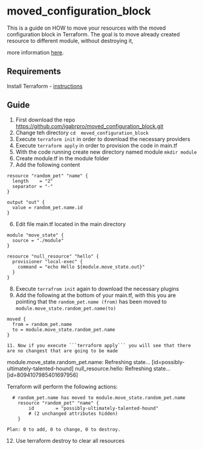 # moved_configuration_block

This is a guide on HOW to move your resources with the moved configuration block in Terraform. The goal is to move already created resource to different module, without destroying it,

more information [here](https://learn.hashicorp.com/tutorials/terraform/move-config#move-your-resources-with-the-moved-configuration-block).

## Requirements
Install Terraform - [instructions](https://www.terraform.io/downloads)


## Guide
1. First download the repo https://github.com/igabrpro/moved_configuration_block.git
2. Change teh directory ```cd  moved_configuration_block```
3. Execute ```terraform init``` in order to download the necessary providers
4. Execute ```terraform apply``` in order to provision the code in main.tf
5. With the code running create new directory named module ```mkdir module```
6. Create module.tf in the module folder
7. Add the following content
```
resource "random_pet" "name" {
  length    = "2"
  separator = "-"
}

output "out" {
  value = random_pet.name.id
}
```
6. Edit file main.tf located in the main directory
```
module "move_state" {
  source = "./module"
}

resource "null_resource" "hello" {
  provisioner "local-exec" {
    command = "echo Hello ${module.move_state.out}"
  }
}
```
8. Execute ```terrafrom init``` again to download the necessary plugins 
9. Add the following at the bottom of your main.tf, with this you are pointing that the ```random_pet.name (from)``` has been moved to ```module.move_state.random_pet.name(to)```

```
moved {
  from = random_pet.name
  to = module.move_state.random_pet.name
}
```

```
11. Now if you execute ```terraform apply``` you will see that there are no changest that are going to be made
```
module.move_state.random_pet.name: Refreshing state... [id=possibly-ultimately-talented-hound]
null_resource.hello: Refreshing state... [id=8094107985401697956]

Terraform will perform the following actions:
```
  # random_pet.name has moved to module.move_state.random_pet.name
    resource "random_pet" "name" {
        id        = "possibly-ultimately-talented-hound"
        # (2 unchanged attributes hidden)
    }

Plan: 0 to add, 0 to change, 0 to destroy.

```
12. Use terraform destroy to clear all resources 
